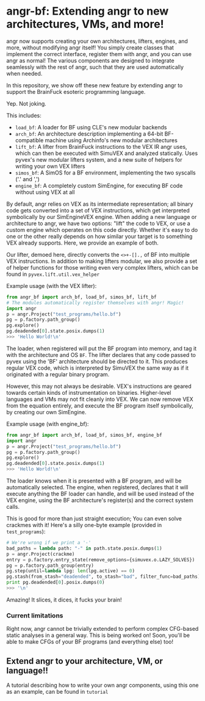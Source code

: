 # angr-bf: Extending angr to new architectures, VMs, and more!

angr now supports creating your own architectures, lifters, engines, and more, without modifying angr itself!
You simply create classes that implement the correct interface, register them with angr, and you can use angr as normal!
The various components are designed to integrate seamlessly with the rest of angr, such that they are used automatically
when needed.

In this repository, we show off these new feature by extending angr to support the BrainFuck esoteric programming language.

Yep.  Not joking.

This includes:
* `load_bf`: A loader for BF using CLE's new modular backends
* `arch_bf`: An architecture description implementing a 64-bit BF-compatible machine using Archinfo's new modular architectures
* `lift_bf`: A lifter from BrainFuck instructions to the VEX IR angr uses, which can then be executed with SimuVEX and analyzed statically.  Uses pyvex's new modular lifters system, and a new suite of helpers for writing your own VEX lifters
* `simos_bf`: A SimOS for a BF environment, implementing the two syscalls ('.' and ',')
* `engine_bf`: A completely custom SimEngine, for executing BF code without using VEX at all


By default, angr relies on VEX as its intermediate representation; all binary code gets converted into a set of
VEX instructions, which get interpreted symbolically by our SimEngineVEX engine.
When adding a new language or architecture to angr, we have two options: "lift" the code to VEX, or use a custom engine
which operates on this code directly.
Whether it's easy to do one or the other really depends on how similar your target is to something VEX already supports.
Here, we provide an example of both.

Our lifter, demoed here, directly converts the `<>+-[].,` of BF into multiple VEX instructions.
In addition to making lifters modular, we also provide a set of helper functions for those writing even very
complex lifters, which can be found in `pyvex.lift.util.vex_helper`

Example usage (with the VEX lifter):
```python
from angr_bf import arch_bf, load_bf, simos_bf, lift_bf
# The modules automatically register themselves with angr! Magic!
import angr
p = angr.Project("test_programs/hello.bf")
pg = p.factory.path_group()
pg.explore()
pg.deadended[0].state.posix.dumps(1)
>>> 'Hello World!\n'
```

The loader, when registered will put the BF program into memory, and tag it with the architecture and OS `BF`.
The lifter declares that any code passed to pyvex using the 'BF' architecture should be directed to it.
This produces regular VEX code, which is interpreted by SimuVEX the same way as if it originated with a regular
binary program.

However, this may not always be desirable.  VEX's instructions are geared towards certain kinds of
instrumentation on binaries.  Higher-level languages and VMs may not fit cleanly into VEX.
We can now remove VEX from the equation entirely, and execute the BF program itself symbolically,
by creating our own SimEngine.

Example usage (with engine_bf):
```python
from angr_bf import arch_bf, load_bf, simos_bf, engine_bf
import angr
p = angr.Project("test_programs/hello.bf")
pg = p.factory.path_group()
pg.explore()
pg.deadended[0].state.posix.dumps(1)
>>> 'Hello World!\n'
```

The loader knows when it is presented with a BF program, and will be automatically selected.
The engine, when registered, declares that it will execute anything the BF loader can handle, and will be used
instead of the VEX engine, using the BF architecture's register(s) and the correct system calls.

This is good for more than just straight execution;
You can even solve crackmes with it! Here's a silly one-byte example (provided in `test_programs`):
```python
# We're wrong if we print a '-'
bad_paths = lambda path: "-" in path.state.posix.dumps(1)
p = angr.Project(crackme)
entry = p.factory.entry_state(remove_options={simuvex.o.LAZY_SOLVES})
pg = p.factory.path_group(entry)
pg.step(until=lambda lpg: len(lpg.active) == 0)
pg.stash(from_stash="deadended", to_stash="bad", filter_func=bad_paths)
print pg.deadended[0].posix.dumps(0)
>>> '\n'
```

Amazing! It slices, it dices, it fucks your brain!

### Current limitations
Right now, angr cannot be trivially extended to perform complex CFG-based static analyses in a general way.
This is being worked on! Soon, you'll be able to make CFGs of your BF programs (and everything else) too!

## Extend angr to your architecture, VM, or language!!

A tutorial describing how to write your own angr components, using this one as an example, can be found in `tutorial`